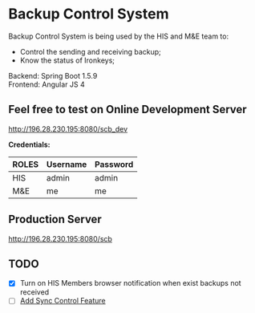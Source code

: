 # Backup Control System

Backup Control System is being used by the HIS and M&E team to:  
- Control the sending and receiving backup;
- Know the status of Ironkeys;

Backend: Spring Boot 1.5.9  
Frontend: Angular JS 4 

## Feel free to test on Online Development Server

http://196.28.230.195:8080/scb_dev

**Credentials:**  

|  ROLES    |Username    |Password    |
|-----------|------------|------------|
|HIS        |admin       |admin       |
|M&E        |me          |me          |

## Production Server
http://196.28.230.195:8080/scb

## TODO
- [x] Turn on HIS Members browser notification when exist backups not received
- [ ] [Add Sync Control Feature](https://jira.fgh.org.mz/projects/OM/issues/OM-241)
